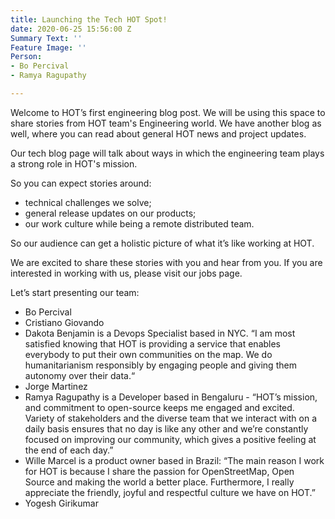```yaml
---
title: Launching the Tech HOT Spot!
date: 2020-06-25 15:56:00 Z
Summary Text: ''
Feature Image: ''
Person:
- Bo Percival
- Ramya Ragupathy

---
```


Welcome to HOT’s first engineering blog post.
We will be using this space to share stories from HOT team's Engineering world.
We have another blog as well, where you can read about general HOT news and project updates.

Our tech blog page will talk about ways in which the engineering team plays a strong role in HOT's mission.

So you can expect stories around:

- technical challenges we solve;
- general release updates on our products;
- our work culture while being a remote distributed team.

So our audience can get a holistic picture of what it’s like working at HOT.

We are excited to share these stories with you and hear from you. If you are interested in working with us, please visit our jobs page.

Let’s start presenting our team:


- Bo Percival
- Cristiano Giovando
- Dakota Benjamin is a Devops Specialist based in NYC. “I am most satisfied knowing that HOT is providing a service that enables everybody to put their own communities on the map. We do humanitarianism responsibly by engaging people and giving them autonomy over their data.“
- Jorge Martinez
- Ramya Ragupathy is a Developer based in Bengaluru - “HOT’s mission, and commitment to open-source keeps me engaged and excited. Variety of stakeholders and the diverse team that we interact with on a daily basis ensures that no day is like any other and we’re constantly focused on improving our community, which gives a positive feeling at the end of each day.”
- Wille Marcel is a product owner based in Brazil: “The main reason I work for HOT is because I share the passion for OpenStreetMap, Open Source and making the world a better place. Furthermore, I really appreciate the friendly, joyful and respectful culture we have on HOT.”
- Yogesh Girikumar
